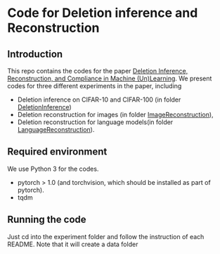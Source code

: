 # Code for Deletion inference and Reconstruction

## Introduction

This repo contains the codes for the paper [Deletion Inference, Reconstruction, and Compliance in Machine (Un)Learning](https://arxiv.org/abs/2202.03460). We present codes for three different experiments in the paper, including 
- Deletion inference on CIFAR-10 and CIFAR-100 (in folder [DeletionInference](https://github.com/gaoji7777/DeleteLeakage/tree/main/DeletionInference))
- Deletion reconstruction for images (in folder [ImageReconstruction](https://github.com/gaoji7777/DeleteLeakage/tree/main/ImageReconstruction)), 
- Deletion reconstruction for language models(in folder [LanguageReconstruction](https://github.com/gaoji7777/DeleteLeakage/tree/main/LanguageReconstruction)).

## Required environment

We use Python 3 for the codes.

- pytorch > 1.0 (and torchvision, which should be installed as part of pytorch).
- tqdm 

## Running the code

Just cd into the experiment folder and follow the instruction of each README. Note that it will create a data folder 